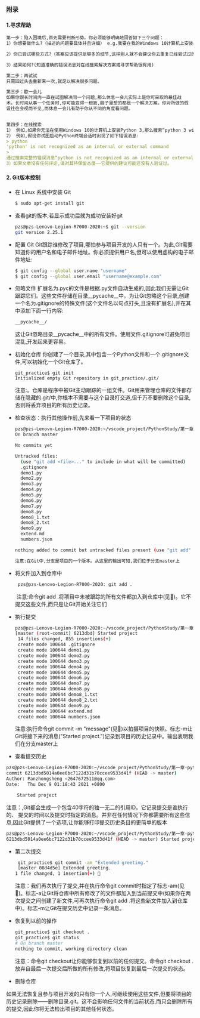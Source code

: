 ### 附录 

#### 1.寻求帮助

```markdown
第一步：陷入困境后,首先需要判断形势。你必须能够明确地回答如下三个问题：
1）你想要做什么?（描述的问题要具体并且详细） e.g.我要在我的Windows 10计算机上安装最新版本的Python 3

2）你已尝试哪些方式?（答案应该提供足够多的细节,这样别人就不会建议你去重复已经尝试过的方式） e.g.,我访问http://python.org/downloads/,并单击Python 3的Download按钮,再运行这个安装程序

3）结果如何?(知道准确的错误消息对在线搜索解决方案或寻求帮助很有用)

第二步：再试试
只需回过头去重新来一次,就足以解决很多问题。

第三步：歇一会儿
如果你很长时间内一直在试图解决同一个问题,那么休息一会儿实际上是你可采取的最佳战
术。长时间从事一个任务时,你可能变得一根筋,脑子里想的都是一个解决方案。你对所做的假
设往往会视而不见,而休息一会儿有助于你从不同的角度看问题。


第四步：在线搜索
1） 例如,如果你无法在使用Windows 10的计算机上安装Python 3,那么搜索“python 3 windows 10”可能会让你马上找到解决问题的方案。
2） 例如,假设你试图启动Python终端会话时出现了如下错误消息:
> python
'python' is not recognized as an internal or external command
>
通过搜索完整的错误消息“python is not recognized as an internal or external command ”,也许能得到不错的建议。
3）如果文章没有任何评论,请对其持保留态度——它提供的建议可能还没有人验证过。
```


#### 2. Git版本控制

- 在 Linux 系统中安装 Git

  ```sh
  $ sudo apt-get install git
  ```

- 查看git的版本,若显示成功后就为成功安装好git

  ```sh
  pzs@pzs-Lenovo-Legion-R7000-2020:~$ git --version 
  git version 2.25.1
  ```

- 配置 Git
  Git跟踪谁修改了项目,哪怕参与项目开发的人只有一个。为此,Git需要知道你的用户名和电子邮件地址。你必须提供用户名,但可以使用虚构的电子邮件地址:

  ```sh
  $ git config --global user.name "username"
  $ git config --global user.email "username@example.com"
  ```

- 忽略文件
  扩展名为.pyc的文件是根据.py文件自动生成的,因此我们无需让Git跟踪它们。这些文件存储在目录__pycache__中。为让Git忽略这个目录,创建一个名为.gitignore的特殊文件(这个文件名以句点打头,且没有扩展名),并在其中添加下面一行内容:

  ```markdown
  __pycache__/
  ```

  这让Git忽略目录__pycache__中的所有文件。使用文件.gitignore可避免项目混乱,开发起来更容易。

- 初始化仓库
  你创建了一个目录,其中包含一个Python文件和一个.gitignore文件,可以初始化一个Git仓库了。

  ```shell
  git_practice$ git init
  Initialized empty Git repository in git_practice/.git/
  ```

  注意:。仓库是程序中被Git主动跟踪的一组文件。Git用来管理仓库的文件都存储在隐藏的.git/中,你根本不需要与这个目录打交道,但千万不要删除这个目录,否则将丢弃项目的所有历史记录。

- 检查状态：执行其他操作前,先来看一下项目的状态

  ```sh
  pzs@pzs-Lenovo-Legion-R7000-2020:~/vscode_project/PythonStudy/第一章-python基础语法$ git status
  On branch master
  
  No commits yet
  
  Untracked files:
    (use "git add <file>..." to include in what will be committed)
  	.gitignore
  	demo1.py
  	demo2.py
  	demo3.py
  	demo4.py
  	demo5.py
  	demo6.py
  	demo7.py
  	demo8.py
  	demo8_1.txt
  	demo8_2.txt
  	demo9.py
  	extend.md
  	numbers.json
  
  nothing added to commit but untracked files present (use "git add" to track)
  
  注意:在Git中,分支是项目的一个版本。从这里的输出可知,我们位于分支master上
  ```

- 将文件加入到仓库中

  ```sh
   pzs@pzs-Lenovo-Legion-R7000-2020: git add . 
  ```

  ​	注意:命令git add .将项目中未被跟踪的所有文件都加入到仓库中(见)。它不提交这些文件,而只是让Git开始关注它们

- 执行提交

  ```sh
  pzs@pzs-Lenovo-Legion-R7000-2020:~/vscode_project/PythonStudy/第一章-python基础语法$ git commit -m "Started project"
  [master (root-commit) 6213dbd] Started project
   14 files changed, 855 insertions(+)
   create mode 100644 .gitignore
   create mode 100644 demo1.py
   create mode 100644 demo2.py
   create mode 100644 demo3.py
   create mode 100644 demo4.py
   create mode 100644 demo5.py
   create mode 100644 demo6.py
   create mode 100644 demo7.py
   create mode 100644 demo8.py
   create mode 100644 demo8_1.txt
   create mode 100644 demo8_2.txt
   create mode 100644 demo9.py
   create mode 100644 extend.md
   create mode 100644 numbers.json
  ```

  注意:执行命令git commit -m "message"(见)以拍摄项目的快照。标志-m让Git将接下来的消息("Started project.")记录到项目的历史记录中。输出表明我们在分支master上

-  查看提交历史

  ```sh
  pzs@pzs-Lenovo-Legion-R7000-2020:~/vscode_project/PythonStudy/第一章-python基础语法$ git log
  commit 6213dbd5014a0ee6bc7122d31b70ccee9533d41f (HEAD -> master)
  Author: Panzhongsheng <2647672511@qq.com>
  Date:   Thu Dec 9 01:18:43 2021 +0800
  
      Started project
  ```

  注意：,Git都会生成一个包含40字符的独一无二的引用ID。它记录提交是谁执行的、
  提交的时间以及提交时指定的消息。并非在任何情况下你都需要所有这些信息,因此Git提供了一个选项,让你能够打印提交历史条目的更简单的版本

  ```sh
  pzs@pzs-Lenovo-Legion-R7000-2020:~/vscode_project/PythonStudy/第一章-python基础语法$ git log --pretty=oneline 
  6213dbd5014a0ee6bc7122d31b70ccee9533d41f (HEAD -> master) Started project
  ```

  

- 第二次提交

  ```sh
   git_practice$ git commit -am "Extended greeting."
   [master 08d4d5e] Extended greeting.
  1 file changed, 1 insertion(+) 
  ```

  注意：我们再次执行了提交,并在执行命令git commit时指定了标志-am(见)。标志-a让Git将仓库中所有修改了的文件都加入到当前提交中(如果你在两次提交之间创建了新文件,可再次执行命令git add .将这些新文件加入到仓库中)。标志-m让Git在提交历史中记录一条消息。

- 恢复到以前的操作

  ```sh
  git_practice$ git checkout .
  git_practice$ git status
  # On branch master
  nothing to commit, working directory clean
  ```

  注意：命令git checkout让你能够恢复到以前的任何提交。命令git checkout .放弃自最后一次提交后所做的所有修改,将项目恢复到最后一次提交的状态。

-  删除仓库

  如果无法恢复且参与项目开发的只有你一个人,可继续使用这些文件,但要将项目的历史记录删除——删除目录.git。这不会影响任何文件的当前状态,而只会删除所有的提交,因此你将无法检出项目的其他任何状态。